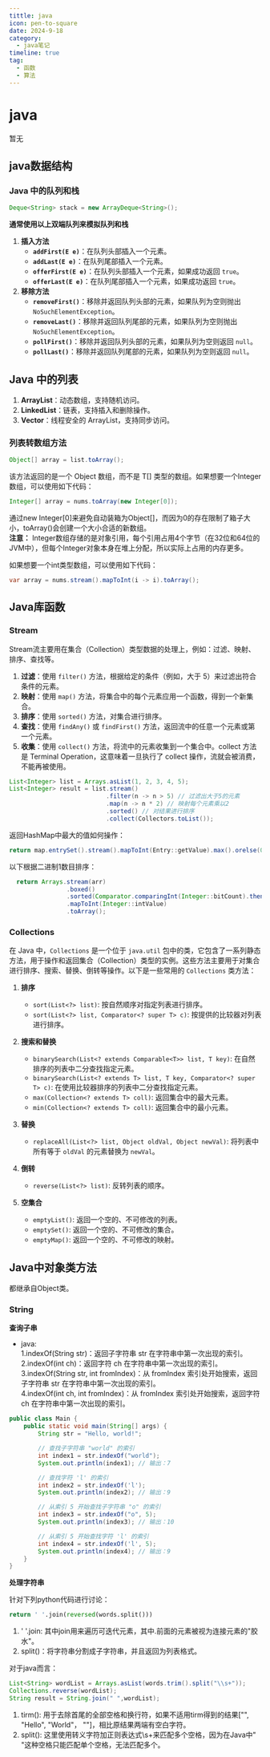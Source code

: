 ```yaml
---
tittle: java
icon: pen-to-square
date: 2024-9-18
category:
  - java笔记
timeline: true 
tag:
  - 函数
  - 算法
---
```

# java
暂无
<!-- more -->
## java数据结构
### Java 中的队列和栈
```java
Deque<String> stack = new ArrayDeque<String>();
```    
**通常使用以上双端队列来模拟队列和栈**  
1. **插入方法**
   - **`addFirst(E e)`**：在队列头部插入一个元素。
   - **`addLast(E e)`**：在队列尾部插入一个元素。
   - **`offerFirst(E e)`**：在队列头部插入一个元素，如果成功返回 `true`。
   - **`offerLast(E e)`**：在队列尾部插入一个元素，如果成功返回 `true`。
2. **移除方法**
   - **`removeFirst()`**：移除并返回队列头部的元素，如果队列为空则抛出 `NoSuchElementException`。
   - **`removeLast()`**：移除并返回队列尾部的元素，如果队列为空则抛出 `NoSuchElementException`。
   - **`pollFirst()`**：移除并返回队列头部的元素，如果队列为空则返回 `null`。
   - **`pollLast()`**：移除并返回队列尾部的元素，如果队列为空则返回 `null`。  
## Java 中的列表  
1. **ArrayList**：动态数组，支持随机访问。
2. **LinkedList**：链表，支持插入和删除操作。
3. **Vector**：线程安全的 ArrayList，支持同步访问。  
### 列表转数组方法  
```java
Object[] array = list.toArray();  
```
该方法返回的是一个 Object 数组，而不是 T[] 类型的数组。如果想要一个Integer数组，可以使用如下代码：
```java
Integer[] array = nums.toArray(new Integer[0]);
```  
通过new Integer[0]来避免自动装箱为Object[]，而因为0的存在限制了箱子大小，toArray()会创建一个大小合适的新数组。  
**注意：** Integer数组存储的是对象引用，每个引用占用4个字节（在32位和64位的JVM中），但每个Integer对象本身在堆上分配，所以实际上占用的内存更多。     

如果想要一个int类型数组，可以使用如下代码：
```java
var array = nums.stream().mapToInt(i -> i).toArray();
```
## Java库函数
### Stream
Stream流主要用在集合（Collection）类型数据的处理上，例如：过滤、映射、排序、查找等。  
1. **过滤**：使用 `filter()` 方法，根据给定的条件（例如，大于 5）来过滤出符合条件的元素。
2. **映射**：使用 `map()` 方法，将集合中的每个元素应用一个函数，得到一个新集合。
3. **排序**：使用 `sorted()` 方法，对集合进行排序。
4. **查找**：使用 `findAny()` 或 `findFirst()` 方法，返回流中的任意一个元素或第一个元素。
5. **收集**：使用 `collect()` 方法，将流中的元素收集到一个集合中。collect 方法是 Terminal Operation，这意味着一旦执行了 collect 操作，流就会被消费，不能再被使用。
```java
List<Integer> list = Arrays.asList(1, 2, 3, 4, 5);
List<Integer> result = list.stream()
                           .filter(n -> n > 5) // 过滤出大于5的元素
                           .map(n -> n * 2) // 映射每个元素乘以2
                           .sorted() // 对结果进行排序
                           .collect(Collectors.toList());
```
返回HashMap中最大的值如何操作：
```java
return map.entrySet().stream().mapToInt(Entry::getValue).max().orelse(0);
```
以下根据二进制1数目排序：
```java
  return Arrays.stream(arr)
                .boxed()
                .sorted(Comparator.comparingInt(Integer::bitCount).thenComparingInt(Integer::intValue))
                .mapToInt(Integer::intValue)
                .toArray();
```

### Collections
在 Java 中，`Collections` 是一个位于 `java.util` 包中的类，它包含了一系列静态方法，用于操作和返回集合（Collection）类型的实例。这些方法主要用于对集合进行排序、搜索、替换、倒转等操作。以下是一些常用的 `Collections` 类方法：
1. **排序**
   - `sort(List<?> list)`: 按自然顺序对指定列表进行排序。
   - `sort(List<?> list, Comparator<? super T> c)`: 按提供的比较器对列表进行排序。

2. **搜索和替换**
   - `binarySearch(List<? extends Comparable<T>> list, T key)`: 在自然排序的列表中二分查找指定元素。
   - `binarySearch(List<? extends T> list, T key, Comparator<? super T> c)`: 在使用比较器排序的列表中二分查找指定元素。
   - `max(Collection<? extends T> coll)`: 返回集合中的最大元素。
   - `min(Collection<? extends T> coll)`: 返回集合中的最小元素。
3. **替换**
   - `replaceAll(List<?> list, Object oldVal, Object newVal)`: 将列表中所有等于 `oldVal` 的元素替换为 `newVal`。
4. **倒转**
   - `reverse(List<?> list)`: 反转列表的顺序。
8. **空集合**
   - `emptyList()`: 返回一个空的、不可修改的列表。
   - `emptySet()`: 返回一个空的、不可修改的集合。
   - `emptyMap()`: 返回一个空的、不可修改的映射。
## Java中对象类方法
都继承自Object类。
### String
**查询子串**  
* java:  
1.indexOf(String str)：返回子字符串 str 在字符串中第一次出现的索引。  
2.indexOf(int ch)：返回字符 ch 在字符串中第一次出现的索引。  
3.indexOf(String str, int fromIndex)：从 fromIndex 索引处开始搜索，返回子字符串 str 在字符串中第一次出现的索引。  
4.indexOf(int ch, int fromIndex)：从 fromIndex 索引处开始搜索，返回字符 ch 在字符串中第一次出现的索引。  
```java
public class Main {
    public static void main(String[] args) {
        String str = "Hello, world!";

        // 查找子字符串 "world" 的索引
        int index1 = str.indexOf("world");
        System.out.println(index1); // 输出：7

        // 查找字符 'l' 的索引
        int index2 = str.indexOf('l');
        System.out.println(index2); // 输出：9

        // 从索引 5 开始查找子字符串 "o" 的索引
        int index3 = str.indexOf("o", 5);
        System.out.println(index3); // 输出：10

        // 从索引 5 开始查找字符 'l' 的索引
        int index4 = str.indexOf('l', 5);
        System.out.println(index4); // 输出：9
    }
}  
```
**处理字符串**    

针对下列python代码进行讨论：  
```python
return ' '.join(reversed(words.split()))
``` 
1. ' '.join: 其中join用来遍历可迭代元素，其中.前面的元素被视为连接元素的"胶水"。  
2. split()：将字符串分割成子字符串，并且返回为列表格式。    

对于java而言：
```java
List<String> wordList = Arrays.asList(words.trim().split("\\s+"));
Collections.reverse(wordList);
String result = String.join(" ",wordList);
```  
1. tirm(): 用于去除首尾的全部空格和换行符，如果不适用tirm得到的结果["", "Hello", "World"， ""]，相比原结果两端有空白字符。
2. split(): 这里使用转义字符加正则表达式\s+来匹配多个空格，因为在Java中" "这种空格只能匹配单个空格，无法匹配多个。

